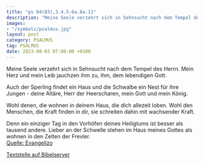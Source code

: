 ```yaml
---
title: "ps 84(83),3.4.5-6a.8a.11"
description: "Meine Seele verzehrt sich in Sehnsucht nach dem Tempel des Herrn. Mein Herz und mein Leib jauchzen ihm zu, ihm, dem lebendigen Gott.  Auch der Sperling findet ein Haus und die Schwalbe ein Nest für ihre Jungen - deine Altäre, Herr der Heerscharen, mein Gott und mein König. ...."
images:
- "/symbols/psalmus.jpg"
layout: post
category: PSALMUS
tag: PSALMUS
date: 2023-08-03 07:00:00 +0100
---
```

Meine Seele verzehrt sich in Sehnsucht
nach dem Tempel des Herrn.
Mein Herz und mein Leib jauchzen ihm zu,
ihm, dem lebendigen Gott.

Auch der Sperling findet ein Haus
und die Schwalbe ein Nest für ihre Jungen -
deine Altäre, Herr der Heerscharen,
mein Gott und mein König.

Wohl denen, die wohnen in deinem Haus,
die dich allezeit loben.<!--more-->
Wohl den Menschen, die Kraft finden in dir,
sie schreiten dahin mit wachsender Kraft.

Denn ein einziger Tag in den Vorhöfen deines Heiligtums
ist besser als tausend andere.
Lieber an der Schwelle stehen im Haus meines Gottes
als wohnen in den Zelten der Frevler.<br>
[Quelle: Evangelizo](https://evangeliumtagfuertag.org/DE/gospel)

[Textstelle auf Bibelserver](https://www.bibleserver.com/EU/ps84(83),3.4.5-6a.8a.11)
